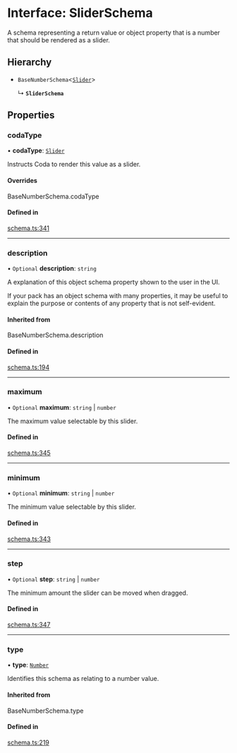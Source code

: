# Interface: SliderSchema

A schema representing a return value or object property that is a number that should
be rendered as a slider.

## Hierarchy

- `BaseNumberSchema`<[`Slider`](../enums/ValueHintType.md#slider)\>

  ↳ **`SliderSchema`**

## Properties

### codaType

• **codaType**: [`Slider`](../enums/ValueHintType.md#slider)

Instructs Coda to render this value as a slider.

#### Overrides

BaseNumberSchema.codaType

#### Defined in

[schema.ts:341](https://github.com/coda/packs-sdk/blob/main/schema.ts#L341)

___

### description

• `Optional` **description**: `string`

A explanation of this object schema property shown to the user in the UI.

If your pack has an object schema with many properties, it may be useful to
explain the purpose or contents of any property that is not self-evident.

#### Inherited from

BaseNumberSchema.description

#### Defined in

[schema.ts:194](https://github.com/coda/packs-sdk/blob/main/schema.ts#L194)

___

### maximum

• `Optional` **maximum**: `string` \| `number`

The maximum value selectable by this slider.

#### Defined in

[schema.ts:345](https://github.com/coda/packs-sdk/blob/main/schema.ts#L345)

___

### minimum

• `Optional` **minimum**: `string` \| `number`

The minimum value selectable by this slider.

#### Defined in

[schema.ts:343](https://github.com/coda/packs-sdk/blob/main/schema.ts#L343)

___

### step

• `Optional` **step**: `string` \| `number`

The minimum amount the slider can be moved when dragged.

#### Defined in

[schema.ts:347](https://github.com/coda/packs-sdk/blob/main/schema.ts#L347)

___

### type

• **type**: [`Number`](../enums/ValueType.md#number)

Identifies this schema as relating to a number value.

#### Inherited from

BaseNumberSchema.type

#### Defined in

[schema.ts:219](https://github.com/coda/packs-sdk/blob/main/schema.ts#L219)
